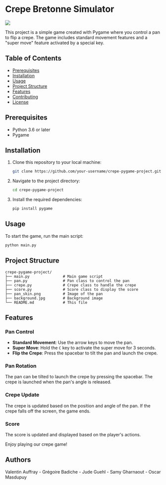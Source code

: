 # Crepe Bretonne Simulator

<img src="ressources/pres.png">

This project is a simple game created with Pygame where you control a pan to flip a crepe. The game includes standard movement features and a "super move" feature activated by a special key. 

## Table of Contents
- [Prerequisites](#prerequisites)
- [Installation](#installation)
- [Usage](#usage)
- [Project Structure](#project-structure)
- [Features](#features)
- [Contributing](#contributing)
- [License](#license)

## Prerequisites

- Python 3.6 or later
- Pygame

## Installation

1. Clone this repository to your local machine:
   ```bash
   git clone https://github.com/your-username/crepe-pygame-project.git
   ```

2. Navigate to the project directory:
   ```bash
   cd crepe-pygame-project
   ```

3. Install the required dependencies:
   ```bash
   pip install pygame
   ```

## Usage

To start the game, run the main script:
```bash
python main.py
```

## Project Structure

```
crepe-pygame-project/
├── main.py               # Main game script
├── pan.py                # Pan class to control the pan
├── crepe.py              # Crepe class to handle the crepe
├── score.py              # Score class to display the score
├── pan_skin.png          # Image of the pan
├── background.jpg        # Background image
└── README.md             # This file
```

## Features

### Pan Control

- **Standard Movement**: Use the arrow keys to move the pan.
- **Super Move**: Hold the `C` key to activate the super move for 3 seconds.
- **Flip the Crepe**: Press the spacebar to tilt the pan and launch the crepe.

### Pan Rotation

The pan can be tilted to launch the crepe by pressing the spacebar. The crepe is launched when the pan's angle is released.

### Crepe Update

The crepe is updated based on the position and angle of the pan. If the crepe falls off the screen, the game ends.

### Score

The score is updated and displayed based on the player's actions.




Enjoy playing our crepe game!

## Authors

Valentin Auffray - Grégoire Badiche - Jude Guehl - Samy Gharnaout - Oscar Masdupuy

